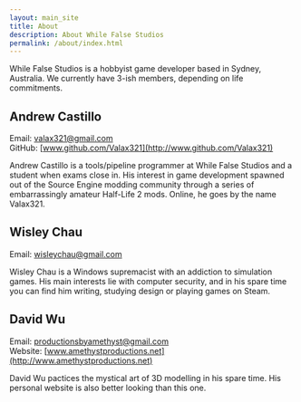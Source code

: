 ```yaml
---
layout: main_site
title: About
description: About While False Studios
permalink: /about/index.html
---
```


While False Studios is a hobbyist game developer based in Sydney, Australia. We currently have 3-ish members, depending on life commitments.

## Andrew Castillo

Email: <valax321@gmail.com><br>
GitHub: [www.github.com/Valax321](http://www.github.com/Valax321)

Andrew Castillo is a tools/pipeline programmer at While False Studios and a student when exams close in. His interest in game development spawned out of the Source Engine modding community through a series of embarrassingly amateur Half-Life 2 mods. Online, he goes by the name Valax321.

## Wisley Chau

Email: <wisleychau@gmail.com>

Wisley Chau is a Windows supremacist with an addiction to simulation games. His main interests lie with computer security, and in his spare time you can find him writing, studying design or playing games on Steam.

## David Wu

Email: <productionsbyamethyst@gmail.com><br>
Website: [www.amethystproductions.net](http://www.amethystproductions.net)

David Wu pactices the mystical art of 3D modelling in his spare time. His personal website is also better looking than this one.
